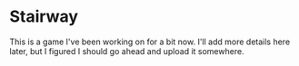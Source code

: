 # Stairway

This is a game I've been working on for a bit now. I'll add more details here later, but I figured I
should go ahead and upload it somewhere.
